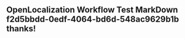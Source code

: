 <properties
ms.topic="hero-topic1"
ms.test1="hero-topic"
ms.test2="test"/>

## OpenLocalization Workflow Test MarkDown f2d5bbdd-0edf-4064-bd6d-548ac9629b1b thanks!
